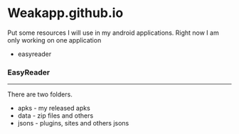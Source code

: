 # Weakapp.github.io

Put some resources I will use in my android applications.
Right now I am only working on one application

+ easyreader


### EasyReader
---

There are two folders.

+ apks - my released apks
+ data - zip files and others
+ jsons - plugins, sites and others jsons
